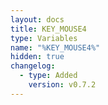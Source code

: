 ```yaml
---
layout: docs
title: KEY_MOUSE4
type: Variables
name: "%KEY_MOUSE4%"
hidden: true
changelog:
  - type: Added
    version: v0.7.2
---
```

